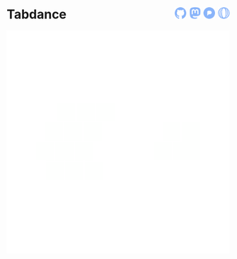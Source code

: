 # Tabdance <div style="float:right;"><a href="https://github.com/tab-dance"><img height="26em" src="icons/github.svg" /></a> <a href="https://mastodon.social/@tabdance"><img height="26em" src="icons/mastodon.svg" /></a> <a href="https://pixelfed.social/tabdance"><img height="26em" src="icons/pixelfed.svg" /></a> <a href="https://polar.sh/tab-dance"><img height="26em" src="icons/polar.svg" /></a></div>


<center><img src="./tabdance/tabdance.svg" /></center>
